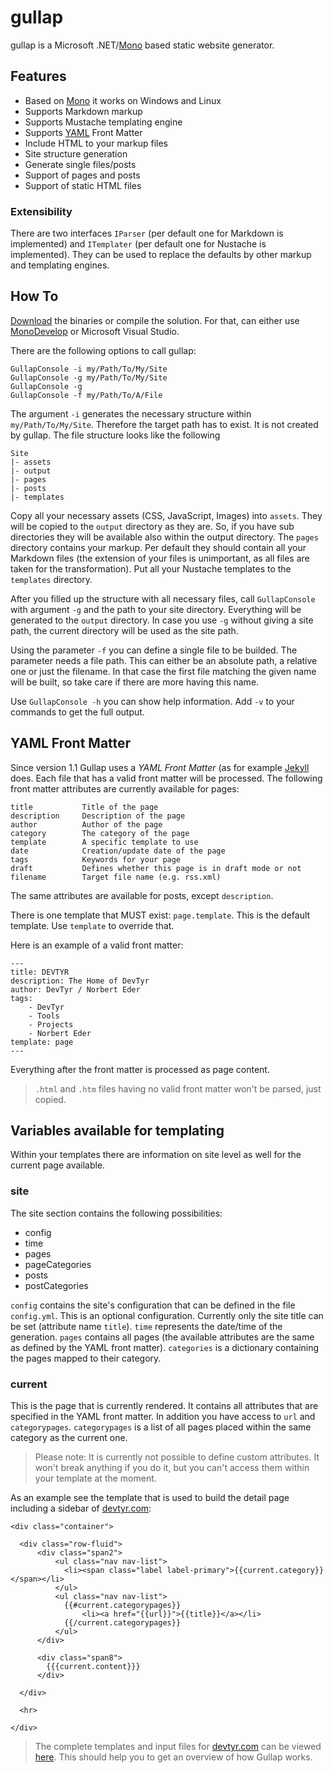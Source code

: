 # gullap

gullap is a Microsoft .NET/[Mono](http://www.mono-project.com "Mono") based static website generator.

## Features

* Based on [Mono](http://www.mono-project.org "Mono") it works on Windows and Linux
* Supports Markdown markup
* Supports Mustache templating engine
* Supports [YAML](http://yaml.org/ "YAML") Front Matter
* Include HTML to your markup files
* Site structure generation
* Generate single files/posts
* Support of pages and posts
* Support of static HTML files

### Extensibility

There are two interfaces `IParser` (per default one for Markdown is implemented) and `ITemplater` (per default one for Nustache is implemented). They can be used to replace the defaults by other markup and templating engines.

## How To

[Download](http://devtyr.com/projects/gullap/gullap-download.html "Gullap Download") the binaries or compile the solution. For that, can either use [MonoDevelop](http://monodevelop.com/ "MonoDevelop") or Microsoft Visual Studio.

There are the following options to call gullap:

	GullapConsole -i my/Path/To/My/Site
	GullapConsole -g my/Path/To/My/Site
	GullapConsole -g
	GullapConsole -f my/Path/To/A/File

The argument `-i` generates the necessary structure within `my/Path/To/My/Site`. Therefore the target path has to exist. It is not created by gullap. The file structure looks like the following

	Site
	|- assets
	|- output
	|- pages
	|- posts
	|- templates

Copy all your necessary assets (CSS, JavaScript, Images) into `assets`. They will be copied to the `output` directory as they are. So, if you have sub directories they will be available also within the output directory. The `pages` directory contains your markup. Per default they should contain all your Markdown files (the extension of your files is unimportant, as all files are taken for the transformation). Put all your Nustache templates to the `templates` directory. 

After you filled up the structure with all necessary files, call `GullapConsole` with argument `-g` and the path to your site directory. Everything will be generated to the `output` directory. In case you use `-g` without giving a site path, the current directory will be used as the site path.

Using the parameter `-f` you can define a single file to be builded. The parameter needs a file path. This can either be an absolute path, a relative one or just the filename. In that case the first file matching the given name will be built, so take care if there are more having this name.

Use `GullapConsole -h` you can show help information. Add `-v` to your commands to get the full output.

## YAML Front Matter

Since version 1.1 Gullap uses a *YAML Front Matter* (as for example [Jekyll](http://jekyllrb.com/ "Jekyll") does. Each file that has a valid front matter will be processed. The following front matter attributes are currently available for pages:

	title 			Title of the page
	description		Description of the page
	author			Author of the page
	category 		The category of the page
	template 		A specific template to use
	date			Creation/update date of the page
	tags 			Keywords for your page
	draft			Defines whether this page is in draft mode or not
	filename		Target file name (e.g. rss.xml)

The same attributes are available for posts, except `description`.

There is one template that MUST exist: `page.template`. This is the default template. Use `template` to override that.

Here is an example of a valid front matter:

	---
	title: DEVTYR
	description: The Home of DevTyr
	author: DevTyr / Norbert Eder
	tags: 
	    - DevTyr
	    - Tools
	    - Projects
	    - Norbert Eder
	template: page
	---

Everything after the front matter is processed as page content.

> `.html` and `.htm` files having no valid front matter won't be parsed, just copied.

## Variables available for templating

Within your templates there are information on site level as well for the current page available. 

### site

The site section contains the following possibilities:

* config
* time
* pages
* pageCategories
* posts
* postCategories

`config` contains the site's configuration that can be defined in the file `config.yml`. This is an optional configuration. Currently only the site title can be set (attribute name `title`). `time` represents the date/time of the generation. `pages` contains all pages (the available attributes are the same as defined by the YAML front matter). `categories` is a dictionary containing the pages mapped to their category.

### current

This is the page that is currently rendered. It contains all attributes that are specified in the YAML front matter. In addition you have access to `url` and `categorypages`. `categorypages` is a list of all pages placed within the same category as the current one.

> Please note: It is currently not possible to define custom attributes. It won't break anything if you do it, but you can't access them within your template at the moment.

As an example see the template that is used to build the detail page including a sidebar of [devtyr.com](http://devtyr.com "DevTyr"):

	<div class="container">

	  <div class="row-fluid">
	      <div class="span2">
	      	  <ul class="nav nav-list">
	      	  	<li><span class="label label-primary">{{current.category}}</span></li>
	      	  </ul>
			  <ul class="nav nav-list">
			  	{{#current.categorypages}}
			  		<li><a href="{{url}}">{{title}}</a></li>
			  	{{/current.categorypages}}
			  </ul>
		  </div>

		  <div class="span8">
		  	{{{current.content}}}
		  </div>

	  </div>

	  <hr>

	</div>

> The complete templates and input files for [devtyr.com](http://www.devtyr.com "DevTyr") can be viewed [here](https://github.com/devtyr/devtyrcom "GitHub DevTyr Website Repository"). This should help you to get an overview of how Gullap works.
